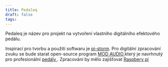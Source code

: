 ```yaml
---
title: Pedaleq
draft: false
tags:
---
```


Pedaleq je název pro projekt na vytvoření vlastního digitálního efektového pedálu. 

Inspirací pro tvorbu a použití softwaru je [pi-storm](https://www.tindie.com/products/treefallsound/pi-stomp-core-hd-multi-fx-for-guitarbasskeys/). 
Pro digitální zpracování zvuku se bude starat open-source program [MOD AUDIO](https://github.com/mod-audio),který je navrhnutý pro profesionální [pedály ](https://mod.audio/).
Zpracování by mělo zajišťovat [Raspbery pi](Raspberry)
